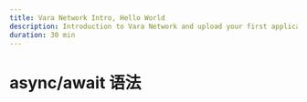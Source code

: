 ```yaml
---
title: Vara Network Intro, Hello World
description: Introduction to Vara Network and upload your first application
duration: 30 min
---
```


# async/await 语法